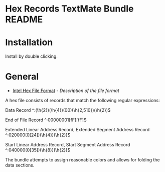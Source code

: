 # Hex Records TextMate Bundle README

# Installation

Install by double clicking.

# General

* [Intel Hex File Format](http://srecord.sourceforge.net/man/man5/srec_intel.html) - _Description of the file format_

A hex file consists of records that match the following regular expressions:

Data Record
^:(\h{2})(\h{4})(00)(\h{2,510})(\h{2})$

End of File Record
^:00000001[fF][fF]$

Extended Linear Address Record, Extended Segment Address Record
^:020000(0[24])(\h{4})(\h{2})$

Start Linear Address Record, Start Segment Address Record
^:040000(0[35])(\h{8})(\h{2})$

The bundle attempts to assign reasonable colors and allows for folding the data sections.